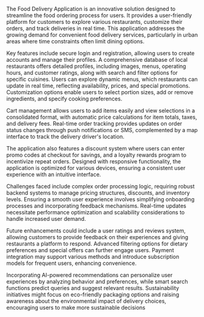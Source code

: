 The Food Delivery Application is an innovative solution designed to streamline the food ordering process for users. It provides a user-friendly platform for customers to explore various restaurants, customize their orders, and track deliveries in real time. This application addresses the growing demand for convenient food delivery services, particularly in urban areas where time constraints often limit dining options.

Key features include secure login and registration, allowing users to create accounts and manage their profiles. A comprehensive database of local restaurants offers detailed profiles, including images, menus, operating hours, and customer ratings, along with search and filter options for specific cuisines. Users can explore dynamic menus, which restaurants can update in real time, reflecting availability, prices, and special promotions. Customization options enable users to select portion sizes, add or remove ingredients, and specify cooking preferences.

Cart management allows users to add items easily and view selections in a consolidated format, with automatic price calculations for item totals, taxes, and delivery fees. Real-time order tracking provides updates on order status changes through push notifications or SMS, complemented by a map interface to track the delivery driver's location.

The application also features a discount system where users can enter promo codes at checkout for savings, and a loyalty rewards program to incentivize repeat orders. Designed with responsive functionality, the application is optimized for various devices, ensuring a consistent user experience with an intuitive interface.

Challenges faced include complex order processing logic, requiring robust backend systems to manage pricing structures, discounts, and inventory levels. Ensuring a smooth user experience involves simplifying onboarding processes and incorporating feedback mechanisms. Real-time updates necessitate performance optimization and scalability considerations to handle increased user demand.

Future enhancements could include a user ratings and reviews system, allowing customers to provide feedback on their experiences and giving restaurants a platform to respond. Advanced filtering options for dietary preferences and special offers can further engage users. Payment integration may support various methods and introduce subscription models for frequent users, enhancing convenience.

Incorporating AI-powered recommendations can personalize user experiences by analyzing behavior and preferences, while smart search functions predict queries and suggest relevant results. Sustainability initiatives might focus on eco-friendly packaging options and raising awareness about the environmental impact of delivery choices, encouraging users to make more sustainable decisions

